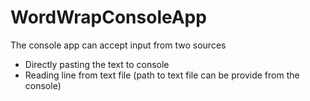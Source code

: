 # WordWrapConsoleApp

The console app can accept input from two sources
- Directly pasting the text to console 
- Reading line from text file (path to text file can be provide from the console)
